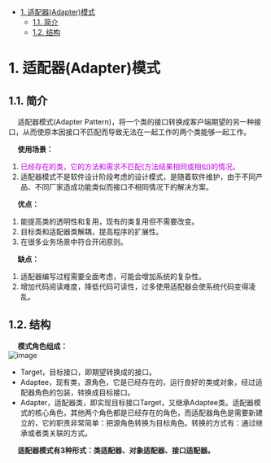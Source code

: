
<!-- TOC -->

- [1. 适配器(Adapter)模式](#1-适配器adapter模式)
    - [1.1. 简介](#11-简介)
    - [1.2. 结构](#12-结构)

<!-- /TOC -->

# 1. 适配器(Adapter)模式  
<!-- 
 萌新发问：MyBatis日志到底是如何做到兼容所有常用日志框架的？ 
 https://mp.weixin.qq.com/s/hUA-GEbRYH0-qgcEKCUylg
-->
## 1.1. 简介
&emsp; 适配器模式(Adapter Pattern)，将一个类的接口转换成客户端期望的另一种接口，从而使原本因接口不匹配而导致无法在一起工作的两个类能够一起工作。  

&emsp; **使用场景：**  
1. <font color = "clime">已经存在的类，它的方法和需求不匹配(方法结果相同或相似)的情况。</font>  
2. 适配器模式不是软件设计阶段考虑的设计模式，是随着软件维护，由于不同产品、不同厂家造成功能类似而接口不相同情况下的解决方案。  

&emsp; **优点：**   
1. 能提高类的透明性和复用，现有的类复用但不需要改变。   
2. 目标类和适配器类解耦，提高程序的扩展性。   
3. 在很多业务场景中符合开闭原则。  
   	
&emsp; **缺点：**   
1. 适配器编写过程需要全面考虑，可能会增加系统的复杂性。   
2. 增加代码阅读难度，降低代码可读性，过多使用适配器会使系统代码变得凌乱。  

## 1.2. 结构  
&emsp; **模式角色组成：**  
![image](https://gitee.com/wt1814/pic-host/raw/master/images/java/design/design-13.png)  

* Target，目标接口，即期望转换成的接口。  
* Adaptee，现有类，源角色，它是已经存在的，运行良好的类或对象，经过适配器角色的包装，转换成目标接口。  
* Adapter，适配器类，即实现目标接口Target，又继承Adaptee类。适配器模式的核心角色，其他两个角色都是已经存在的角色，而适配器角色是需要新建立的，它的职责非常简单：把源角色转换为目标角色。转换的方式有：通过继承或者类关联的方式。  

&emsp; **适配器模式有3种形式：类适配器、对象适配器、接口适配器。**  
